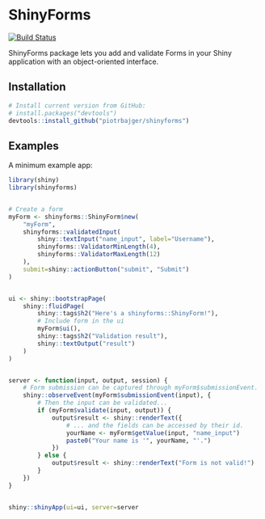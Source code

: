 # ShinyForms
[![Build Status](https://travis-ci.com/piotrbajger/shinyforms.svg?token=f2fdroCWHHtzKnXccRgX&branch=master)](https://travis-ci.com/piotrbajger/shinyforms)

ShinyForms package lets you add and validate Forms in your
Shiny application with an object-oriented interface.

## Installation

```r
# Install current version from GitHub:
# install.packages("devtools")
devtools::install_github("piotrbajger/shinyforms")
```

## Examples

A minimum example app:

```r
library(shiny)
library(shinyforms)


# Create a form
myForm <- shinyforms::ShinyForm$new(
    "myForm", 
    shinyforms::validatedInput(
        shiny::textInput("name_input", label="Username"),
        shinyforms::ValidatorMinLength(4),
        shinyforms::ValidatorMaxLength(12)
    ),
    submit=shiny::actionButton("submit", "Submit")
)


ui <- shiny::bootstrapPage(
    shiny::fluidPage(
        shiny::tags$h2("Here's a shinyforms::ShinyForm!"),
        # Include form in the ui
        myForm$ui(),
        shiny::tags$h2("Validation result"),
        shiny::textOutput("result")
    )
)


server <- function(input, output, session) {
    # Form submission can be captured through myForm$submissionEvent.
    shiny::observeEvent(myForm$submissionEvent(input), {
        # Then the input can be validated...
        if (myForm$validate(input, output)) {
            output$result <- shiny::renderText({
                # ... and the fields can be accessed by their id.
                yourName <- myForm$getValue(input, "name_input")
                paste0("Your name is '", yourName, "'.")
            })
        } else {
            output$result <- shiny::renderText("Form is not valid!")
        }
    })
}


shiny::shinyApp(ui=ui, server=server
```